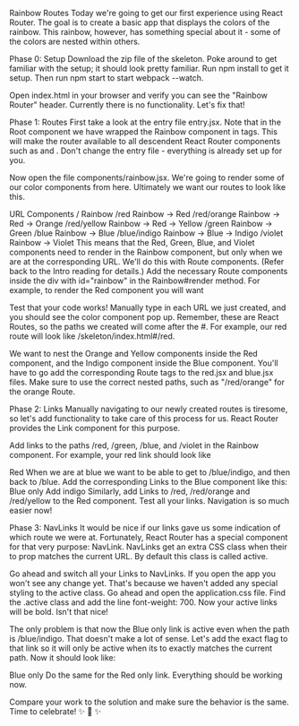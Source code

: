 Rainbow Routes
Today we're going to get our first experience using React Router. The goal is to create a basic app that displays the colors of the rainbow. This rainbow, however, has something special about it - some of the colors are nested within others.

Phase 0: Setup
Download the zip file of the skeleton. Poke around to get familiar with the setup; it should look pretty familiar. Run npm install to get it setup. Then run npm start to start webpack --watch.

Open index.html in your browser and verify you can see the "Rainbow Router" header. Currently there is no functionality. Let's fix that!

Phase 1: Routes
First take a look at the entry file entry.jsx. Note that in the Root component we have wrapped the Rainbow component in <HashRouter> tags. This will make the router available to all descendent React Router components such as <Route /> and <Link />. Don't change the entry file - everything is already set up for you.

Now open the file components/rainbow.jsx. We're going to render some of our color components from here. Ultimately we want our routes to look like this.

URL	Components
/	Rainbow
/red	Rainbow -> Red
/red/orange	Rainbow -> Red -> Orange
/red/yellow	Rainbow -> Red -> Yellow
/green	Rainbow -> Green
/blue	Rainbow -> Blue
/blue/indigo	Rainbow -> Blue -> Indigo
/violet	Rainbow -> Violet
This means that the Red, Green, Blue, and Violet components need to render in the Rainbow component, but only when we are at the corresponding URL. We'll do this with Route components. (Refer back to the Intro reading for details.) Add the necessary Route components inside the div with id="rainbow" in the Rainbow#render method. For example, to render the Red component you will want

<Route path="/red" component={Red} />
Test that your code works! Manually type in each URL we just created, and you should see the color component pop up. Remember, these are React Routes, so the paths we created will come after the #. For example, our red route will look like <some-local-path>/skeleton/index.html#/red.

We want to nest the Orange and Yellow components inside the Red component, and the Indigo component inside the Blue component. You'll have to go add the corresponding Route tags to the red.jsx and blue.jsx files. Make sure to use the correct nested paths, such as "/red/orange" for the orange Route.

Phase 2: Links
Manually navigating to our newly created routes is tiresome, so let's add functionality to take care of this process for us. React Router provides the Link component for this purpose.

Add links to the paths /red, /green, /blue, and /violet in the Rainbow component. For example, your red link should look like

<Link to="/red">Red</Link>
When we are at blue we want to be able to get to /blue/indigo, and then back to /blue. Add the corresponding Links to the Blue component like this:

<Link to='/blue' >Blue only</Link>
<Link to='/blue/indigo' >Add indigo</Link>
Similarly, add Links to /red, /red/orange and /red/yellow to the Red component. Test all your links. Navigation is so much easier now!

Phase 3: NavLinks
It would be nice if our links gave us some indication of which route we were at. Fortunately, React Router has a special component for that very purpose: NavLink. NavLinks get an extra CSS class when their to prop matches the current URL. By default this class is called active.

Go ahead and switch all your Links to NavLinks. If you open the app you won't see any change yet. That's because we haven't added any special styling to the active class. Go ahead and open the application.css file. Find the .active class and add the line font-weight: 700. Now your active links will be bold. Isn't that nice!

The only problem is that now the Blue only link is active even when the path is /blue/indigo. That doesn't make a lot of sense. Let's add the exact flag to that link so it will only be active when its to exactly matches the current path. Now it should look like:

<NavLink exact to="/blue">
  Blue only
</NavLink>
Do the same for the Red only link. Everything should be working now.

Compare your work to the solution and make sure the behavior is the same. Time to celebrate! ✨ 🌈 ✨